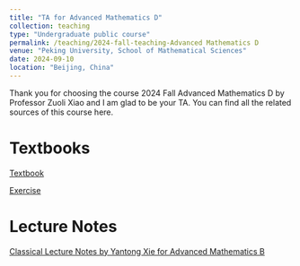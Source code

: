 ```yaml
---
title: "TA for Advanced Mathematics D"
collection: teaching
type: "Undergraduate public course"
permalink: /teaching/2024-fall-teaching-Advanced Mathematics D
venue: "Peking University, School of Mathematical Sciences"
date: 2024-09-10
location: "Beijing, China"
---
```


Thank you for choosing the course 2024 Fall Advanced Mathematics D by Professor Zuoli Xiao and I am glad to be your TA. You can find all the related sources of this course here.

Textbooks
======
[Textbook](../files/textbook.pdf)

[Exercise](../files/exercise.pdf)

Lecture Notes
======
[Classical Lecture Notes by Yantong Xie for Advanced Mathematics B](https://darkoxie.github.io/)


